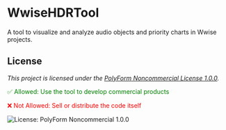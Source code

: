 # WwiseHDRTool

A tool to visualize and analyze audio objects and priority charts in Wwise projects.

## License

*This project is licensed under the [PolyForm Noncommercial License 1.0.0](LICENSE).*

<p style="color:green;">✅ Allowed: Use the tool to develop commercial products</p>
<p style="color:red;">❌ Not Allowed: Sell or distribute the code itself</p>

![License: PolyForm Noncommercial 1.0.0](https://img.shields.io/badge/License-PolyForm%20NonCommercial-lightgrey.svg)
